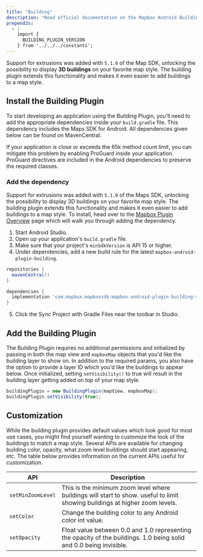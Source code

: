 ```yaml
---
title: "Building"
description: "Read official documentation on the Mapbox Android Building Plugin and how its several lines of code can help you add 3D buildings to your Android app's map. "
prependJs:
  - |
    import {
      BUILDING_PLUGIN_VERSION
    } from '../../../constants';
---
```


Support for extrusions was added with `5.1.0` of the Map SDK, unlocking the possibility to display **3D buildings** on your favorite map style. The building plugin extends this functionality and makes it even easier to add buildings to a map style.

## Install the Building Plugin
To start developing an application using the Building Plugin, you'll need to add the appropriate dependencies inside your `build.gradle` file. This dependency includes the Maps SDK for Android. All dependencies given below can be found on MavenCentral.

If your application is close or exceeds the 65k method count limit, you can mitigate this problem by enabling ProGuard inside your application. ProGuard directives are included in the Android dependencies to preserve the required classes.

### Add the dependency
Support for extrusions was added with `5.1.0` of the Maps SDK, unlocking the possibility to display 3D buildings on your favorite map style. The building plugin extends this functionality and makes it even easier to add buildings to a map style. To install, head over to the [Mapbox Plugin Overview](/android-docs/plugins/overview/) page which will walk you through adding the dependency.

1. Start Android Studio.
2. Open up your application's `build.gradle` file.
3. Make sure that your project's `minSdkVersion` is API 15 or higher.
4. Under dependencies, add a new build rule for the latest `mapbox-android-plugin-building`.

```groovy
repositories {
  mavenCentral()
}

dependencies {
  implementation 'com.mapbox.mapboxsdk:mapbox-android-plugin-building:{{ BUILDING_PLUGIN_VERSION }}'
}
```
5. Click the Sync Project with Gradle Files near the toolbar in Studio.

## Add the Building Plugin
The Building Plugin requires no additional permissions and initialized by passing in both the map view and `mapboxMap` objects that you'd like the building layer to show on. In addition to the required params, you also have the option to provide a layer ID which you'd like the buildings to appear below. Once initialized, setting `setVisibility()` to true will result in the building layer getting added on top of your map style.

```java
buildingPlugin = new BuildingPlugin(mapView, mapboxMap);
buildingPlugin.setVisibility(true);
```

## Customization
While the building plugin provides default values which look good for most use cases, you might find yourself wanting to customize the look of the buildings to match a map style. Several APIs are available for changing building color, opacity, what zoom level buildings should start appearing, etc. The table below provides information on the current APIs useful for customization.

| API | Description |
| --- | --- |
| `setMinZoomLevel` | This is the minimum zoom level where buildings will start to show. useful to limit showing buildings at higher zoom levels. |
| `setColor` | Change the building color to any Android color int value. |
| `setOpacity` | Float value between 0.0 and 1.0 representing the opacity of the buildings. 1.0 being solid and 0.0 being invisible. |

<!-- #### Light -->
